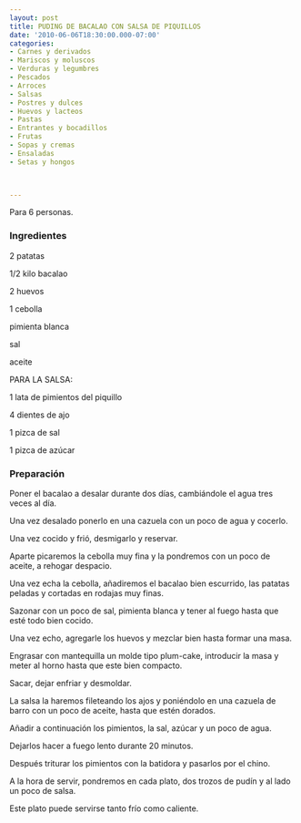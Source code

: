 ```yaml
---
layout: post
title: PUDING DE BACALAO CON SALSA DE PIQUILLOS
date: '2010-06-06T18:30:00.000-07:00'
categories:
- Carnes y derivados
- Mariscos y moluscos
- Verduras y legumbres
- Pescados
- Arroces
- Salsas
- Postres y dulces
- Huevos y lacteos
- Pastas
- Entrantes y bocadillos
- Frutas
- Sopas y cremas
- Ensaladas
- Setas y hongos
 


---
```


Para 6 personas.

<h3>Ingredientes</h3>

2 patatas

1/2 kilo bacalao

2 huevos

1 cebolla

pimienta blanca

sal

aceite

PARA LA SALSA:

1 lata de pimientos del piquillo

4 dientes de ajo

1 pizca de sal

1 pizca de azúcar

<h3>Preparación</h3>

Poner el bacalao a desalar durante dos días, cambiándole el agua tres veces al día.

Una vez desalado ponerlo en una cazuela con un poco de agua y cocerlo.

Una vez cocido y frió, desmigarlo y reservar.

Aparte picaremos la cebolla muy fina y la pondremos con un poco de aceite, a rehogar despacio.

Una vez echa la cebolla, añadiremos el bacalao bien escurrido, las patatas peladas y cortadas en rodajas muy finas.

Sazonar con un poco de sal, pimienta blanca y tener al fuego hasta que esté todo bien cocido.

Una vez echo, agregarle los huevos y mezclar bien hasta formar una masa.

Engrasar con mantequilla un molde tipo plum-cake, introducir la masa y meter al horno hasta que este bien compacto.

Sacar, dejar enfriar y desmoldar.

La salsa la haremos fileteando los ajos y poniéndolo en una cazuela de barro con un poco de aceite, hasta que estén dorados.

Añadir a continuación los pimientos, la sal, azúcar y un poco de agua.

Dejarlos hacer a fuego lento durante 20 minutos.

Después triturar los pimientos con la batidora y pasarlos por el chino.

A la hora de servir, pondremos en cada plato, dos trozos de pudín y al lado un poco de salsa.

Este plato puede servirse tanto frío como caliente.

